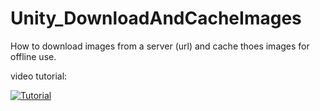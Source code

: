 # Unity_DownloadAndCacheImages

How to download images from a server (url) and cache thoes images for offline use.

video tutorial:

[![Tutorial](https://img.youtube.com/vi/XY2T2xvim0Q/0.jpg)](https://www.youtube.com/watch?v=XY2T2xvim0Q)
